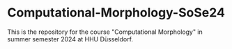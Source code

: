 # Computational-Morphology-SoSe24
This is the repository for the course "Computational Morphology" in summer semester 2024 at HHU Düsseldorf.

